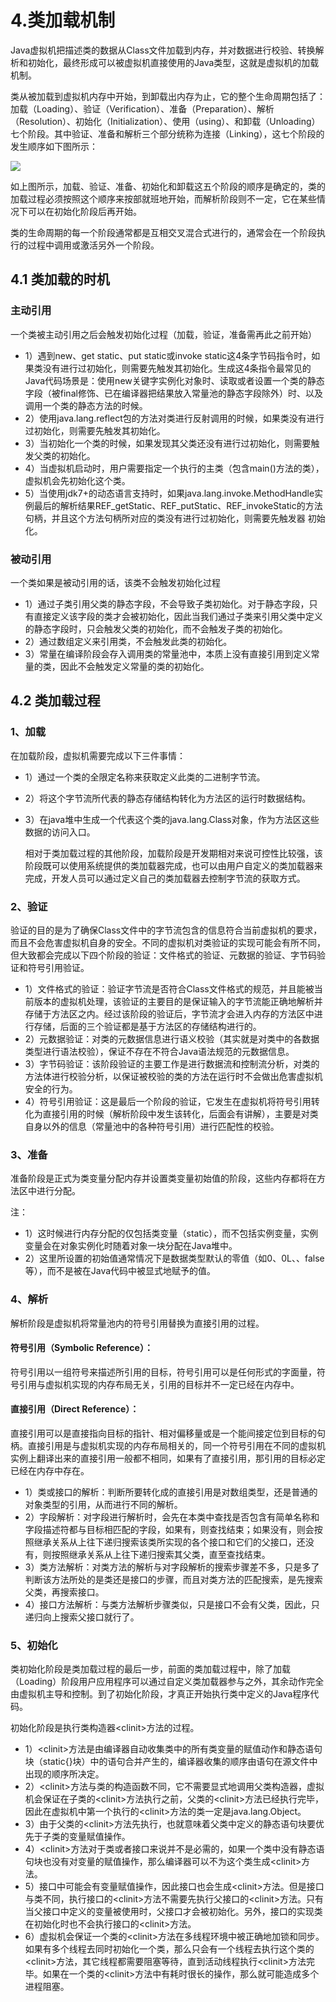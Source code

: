 # 4.类加载机制

Java虚拟机把描述类的数据从Class文件加载到内存，并对数据进行校验、转换解析和初始化，最终形成可以被虚拟机直接使用的Java类型，这就是虚拟机的加载机制。

类从被加载到虚拟机内存中开始，到卸载出内存为止，它的整个生命周期包括了：加载（Loading）、验证（Verification）、准备（Preparation）、解析（Resolution）、初始化（Initialization）、使用（using）、和卸载（Unloading）七个阶段。其中验证、准备和解析三个部分统称为连接（Linking），这七个阶段的发生顺序如下图所示：

![](http://upload-images.jianshu.io/upload_images/5401760-1863c7b804014e83.png?imageMogr2/auto-orient/strip%7CimageView2/2/w/1240)

如上图所示，加载、验证、准备、初始化和卸载这五个阶段的顺序是确定的，类的加载过程必须按照这个顺序来按部就班地开始，而解析阶段则不一定，它在某些情况下可以在初始化阶段后再开始。

类的生命周期的每一个阶段通常都是互相交叉混合式进行的，通常会在一个阶段执行的过程中调用或激活另外一个阶段。

## 4.1 类加载的时机

### 主动引用

一个类被主动引用之后会触发初始化过程（加载，验证，准备需再此之前开始）

* 1）遇到new、get static、put static或invoke static这4条字节码指令时，如果类没有进行过初始化，则需要先触发其初始化。生成这4条指令最常见的Java代码场景是：使用new关键字实例化对象时、读取或者设置一个类的静态字段（被final修饰、已在编译器把结果放入常量池的静态字段除外）时、以及调用一个类的静态方法的时候。
* 2）使用java.lang.reflect包的方法对类进行反射调用的时候，如果类没有进行过初始化，则需要先触发其初始化。
* 3）当初始化一个类的时候，如果发现其父类还没有进行过初始化，则需要触发父类的初始化。
* 4）当虚拟机启动时，用户需要指定一个执行的主类（包含main\(\)方法的类），虚拟机会先初始化这个类。
* 5）当使用jdk7+的动态语言支持时，如果java.lang.invoke.MethodHandle实例最后的解析结果REF\_getStatic、REF\_putStatic、REF\_invokeStatic的方法句柄，并且这个方法句柄所对应的类没有进行过初始化，则需要先触发器 初始化。

### 被动引用

一个类如果是被动引用的话，该类不会触发初始化过程

* 1）通过子类引用父类的静态字段，不会导致子类初始化。对于静态字段，只有直接定义该字段的类才会被初始化，因此当我们通过子类来引用父类中定义的静态字段时，只会触发父类的初始化，而不会触发子类的初始化。
* 2）通过数组定义来引用类，不会触发此类的初始化。
* 3）常量在编译阶段会存入调用类的常量池中，本质上没有直接引用到定义常量的类，因此不会触发定义常量的类的初始化。

## 4.2 类加载过程

### 1、加载

在加载阶段，虚拟机需要完成以下三件事情：

* 1）通过一个类的全限定名称来获取定义此类的二进制字节流。
* 2）将这个字节流所代表的静态存储结构转化为方法区的运行时数据结构。
* 3）在java堆中生成一个代表这个类的java.lang.Class对象，作为方法区这些数据的访问入口。
 
  相对于类加载过程的其他阶段，加载阶段是开发期相对来说可控性比较强，该阶段既可以使用系统提供的类加载器完成，也可以由用户自定义的类加载器来完成，开发人员可以通过定义自己的类加载器去控制字节流的获取方式。

### 2、验证

验证的目的是为了确保Class文件中的字节流包含的信息符合当前虚拟机的要求，而且不会危害虚拟机自身的安全。不同的虚拟机对类验证的实现可能会有所不同，但大致都会完成以下四个阶段的验证：文件格式的验证、元数据的验证、字节码验证和符号引用验证。

* 1）文件格式的验证：验证字节流是否符合Class文件格式的规范，并且能被当前版本的虚拟机处理，该验证的主要目的是保证输入的字节流能正确地解析并存储于方法区之内。经过该阶段的验证后，字节流才会进入内存的方法区中进行存储，后面的三个验证都是基于方法区的存储结构进行的。
* 2）元数据验证：对类的元数据信息进行语义校验（其实就是对类中的各数据类型进行语法校验），保证不存在不符合Java语法规范的元数据信息。
* 3）字节码验证：该阶段验证的主要工作是进行数据流和控制流分析，对类的方法体进行校验分析，以保证被校验的类的方法在运行时不会做出危害虚拟机安全的行为。
* 4）符号引用验证：这是最后一个阶段的验证，它发生在虚拟机将符号引用转化为直接引用的时候（解析阶段中发生该转化，后面会有讲解），主要是对类自身以外的信息（常量池中的各种符号引用）进行匹配性的校验。

### 3、准备

准备阶段是正式为类变量分配内存并设置类变量初始值的阶段，这些内存都将在方法区中进行分配。

注：

* 1）这时候进行内存分配的仅包括类变量（static），而不包括实例变量，实例变量会在对象实例化时随着对象一块分配在Java堆中。
* 2）这里所设置的初始值通常情况下是数据类型默认的零值（如0、0L、、false等），而不是被在Java代码中被显式地赋予的值。

### 4、解析

解析阶段是虚拟机将常量池内的符号引用替换为直接引用的过程。

#### 符号引用（Symbolic Reference）：

符号引用以一组符号来描述所引用的目标，符号引用可以是任何形式的字面量，符号引用与虚拟机实现的内存布局无关，引用的目标并不一定已经在内存中。

#### 直接引用（Direct Reference）：

直接引用可以是直接指向目标的指针、相对偏移量或是一个能间接定位到目标的句柄。直接引用是与虚拟机实现的内存布局相关的，同一个符号引用在不同的虚拟机实例上翻译出来的直接引用一般都不相同，如果有了直接引用，那引用的目标必定已经在内存中存在。

* 1）类或接口的解析：判断所要转化成的直接引用是对数组类型，还是普通的对象类型的引用，从而进行不同的解析。
* 2）字段解析：对字段进行解析时，会先在本类中查找是否包含有简单名称和字段描述符都与目标相匹配的字段，如果有，则查找结束；如果没有，则会按照继承关系从上往下递归搜索该类所实现的各个接口和它们的父接口，还没有，则按照继承关系从上往下递归搜索其父类，直至查找结束。
* 3）类方法解析：对类方法的解析与对字段解析的搜索步骤差不多，只是多了判断该方法所处的是类还是接口的步骤，而且对类方法的匹配搜索，是先搜索父类，再搜索接口。
* 4）接口方法解析：与类方法解析步骤类似，只是接口不会有父类，因此，只递归向上搜索父接口就行了。

### 5、初始化

类初始化阶段是类加载过程的最后一步，前面的类加载过程中，除了加载（Loading）阶段用户应用程序可以通过自定义类加载器参与之外，其余动作完全由虚拟机主导和控制。到了初始化阶段，才真正开始执行类中定义的Java程序代码。

初始化阶段是执行类构造器&lt;clinit&gt;方法的过程。

* 1）&lt;clinit&gt;方法是由编译器自动收集类中的所有类变量的赋值动作和静态语句块（static{}块）中的语句合并产生的，编译器收集的顺序由语句在源文件中出现的顺序所决定。
* 2）&lt;clinit&gt;方法与类的构造函数不同，它不需要显式地调用父类构造器，虚拟机会保证在子类的&lt;clinit&gt;方法执行之前，父类的&lt;clinit&gt;方法已经执行完毕，因此在虚拟机中第一个执行的&lt;clinit&gt;方法的类一定是java.lang.Object。
* 3）由于父类的&lt;clinit&gt;方法先执行，也就意味着父类中定义的静态语句块要优先于子类的变量赋值操作。
* 4）&lt;clinit&gt;方法对于类或者接口来说并不是必需的，如果一个类中没有静态语句块也没有对变量的赋值操作，那么编译器可以不为这个类生成&lt;clinit&gt;方法。
* 5）接口中可能会有变量赋值操作，因此接口也会生成&lt;clinit&gt;方法。但是接口与类不同，执行接口的&lt;clinit&gt;方法不需要先执行父接口的&lt;clinit&gt;方法。只有当父接口中定义的变量被使用时，父接口才会被初始化。另外，接口的实现类在初始化时也不会执行接口的&lt;clinit&gt;方法。
* 6）虚拟机会保证一个类的&lt;clinit&gt;方法在多线程环境中被正确地加锁和同步。如果有多个线程去同时初始化一个类，那么只会有一个线程去执行这个类的&lt;clinit&gt;方法，其它线程都需要阻塞等待，直到活动线程执行&lt;clinit&gt;方法完毕。如果在一个类的&lt;clinit&gt;方法中有耗时很长的操作，那么就可能造成多个进程阻塞。

  


